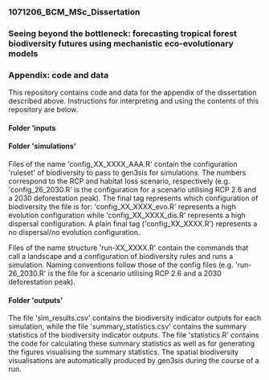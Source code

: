 ### 1071206_BCM_MSc_Dissertation
### Seeing beyond the bottleneck: forecasting tropical forest biodiversity futures using mechanistic eco-evolutionary models
### Appendix: code and data


This repository contains code and data for the appendix of the dissertation described above. Instructions for interpreting and using the contents of this repository are below.

#### Folder 'inputs

#### Folder 'simulations'

Files of the name 'config_XX_XXXX_AAA.R' contain the configuration 'ruleset' of biodiversity to pass to gen3sis for simulations. The numbers correspond to the RCP and habitat loss scenario, respectively (e.g. 'config_26_2030.R' is the configuration for a scenario utilising RCP 2.6 and a 2030 deforestation peak). The final tag represents which configuration of biodiversity the file is for: 'config_XX_XXXX_evo.R' represents a high evolution configuration while 'config_XX_XXXX_dis.R' represents a high dispersal configuration. A plain final tag ('config_XX_XXXX.R') represents a no dispersal/no evolution configuration.

Files of the name structure 'run-XX_XXXX.R' contain the commands that call a landscape and a configuration of biodiversity rules and runs a simulation. Naming conventions follow those of the config files (e.g. 'run-26_2030.R' is the file for a scenario utilising RCP 2.6 and a 2030 deforestation peak).

#### Folder 'outputs'

The file 'sim_results.csv' contains the biodiversity indicator outputs for each simulation, while the file 'summary_statistics.csv' contains the summary statistics of the biodiversity indicator outputs. The file 'statistics.R' contains the code for calculating these summary statistics as well as for generating the figures visualising the summary statistics. The spatial biodiversity visualisations are automatically produced by gen3sis during the course of a run.
